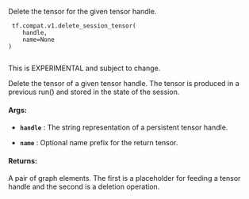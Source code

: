 Delete the tensor for the given tensor handle.



```
 tf.compat.v1.delete_session_tensor(
    handle,
    name=None
)
 
```

This is EXPERIMENTAL and subject to change.

Delete the tensor of a given tensor handle. The tensor is produced
in a previous run() and stored in the state of the session.



#### Args:

- **`handle`** : The string representation of a persistent tensor handle.

- **`name`** : Optional name prefix for the return tensor.



#### Returns:
A pair of graph elements. The first is a placeholder for feeding a
tensor handle and the second is a deletion operation.

